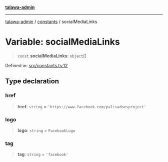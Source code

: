 [**talawa-admin**](../../README.md)

***

[talawa-admin](../../README.md) / [constants](../README.md) / socialMediaLinks

# Variable: socialMediaLinks

> `const` **socialMediaLinks**: `object`[]

Defined in: [src/constants.ts:12](https://github.com/gautam-divyanshu/talawa-admin/blob/cfee07d9592eee1569f258baf49181c393e48f1b/src/constants.ts#L12)

## Type declaration

### href

> **href**: `string` = `'https://www.facebook.com/palisadoesproject'`

### logo

> **logo**: `string` = `FacebookLogo`

### tag

> **tag**: `string` = `'facebook'`
